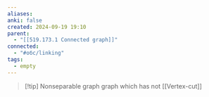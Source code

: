```yaml
---
aliases: 
anki: false
created: 2024-09-19 19:10
parent:
  - "[[519.173.1 Connected graph]]"
connected:
  - "#обс/linking"
tags:
  - empty
---
```


> [!tip] Nonseparable graph
graph which has not [[Vertex-cut]]